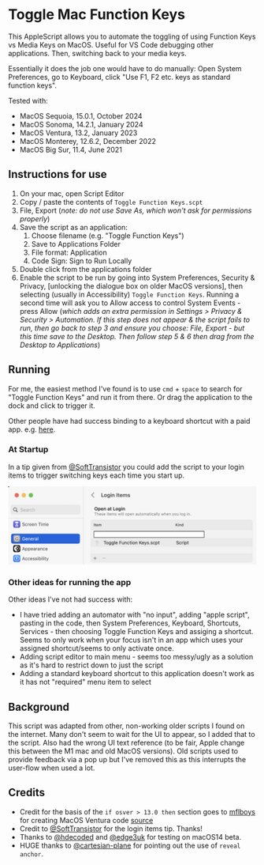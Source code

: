 # Toggle Mac Function Keys

This AppleScript allows you to automate the toggling of using Function Keys vs Media Keys on MacOS. Useful for VS Code debugging other applications. Then, switching back to your media keys.

Essentially it does the job one would have to do manually: Open System Preferences, go to Keyboard, click "Use F1, F2 etc. keys as standard function keys".

Tested with:
* MacOS Sequoia, 15.0.1, October 2024
* MacOS Sonoma, 14.2.1, January 2024
* MacOS Ventura, 13.2, January 2023
* MacOS Monterey, 12.6.2, December 2022
* MacOS Big Sur, 11.4, June 2021

## Instructions for use

1. On your mac, open Script Editor
2. Copy / paste the contents of `Toggle Function Keys.scpt`
3. File, Export (*note: do not use Save As, which won't ask for permissions properly*)
4. Save the script as an application:
   1. Choose filename (e.g. "Toggle Function Keys")
   2. Save to Applications Folder
   3. File format: Application
   4. Code Sign: Sign to Run Locally
5. Double click from the applications folder
6. Enable the script to be run by going into System Preferences, Security & Privacy, [unlocking the dialogue box on older MacOS versions], then selecting (usually in Accessibility) `Toggle Function Keys`. Running a second time will ask you to Allow access to control System Events - press Allow (*which adds an extra permission in Settings > Privacy & Security > Automation. If this step does not appear & the script fails to run, then go back to step 3 and ensure you choose: File, Export - but this time save to the Desktop. Then follow step 5 & 6 then drag from the Desktop to Applications*)

## Running

For me, the easiest method I've found is to use `cmd` + `space` to search for "Toggle Function Keys" and run it from there. Or drag the application to the dock and click to trigger it.

Other people have had success binding to a keyboard shortcut with a paid app. e.g. [here](https://folivora.ai).

### At Startup

In a tip given from [@SoftTransistor](https://github.com/SoftTransistor) you could add the script to your login items to trigger switching keys each time you start up.

![mac startup](mac-startup.png)

### Other ideas for running the app

Other ideas I've not had success with:

* I have tried adding an automator with "no input", adding "apple script", pasting in the code, then System Preferences, Keyboard, Shortcuts, Services - then choosing Toggle Function Keys and assiging a shortcut. Seems to only work when your focus isn't in an app which uses your assigned shortcut/seems to only activate once.
* Adding script editor to main menu - seems too messy/ugly as a solution as it's hard to restrict down to just the script
* Adding a standard keyboard shortcut to this application doesn't work as it has not "required" menu item to select

## Background

This script was adapted from other, non-working older scripts I found on the internet. Many don't seem to wait for the UI to appear, so I added that to the script. Also had the wrong UI text reference (to be fair, Apple change this between the M1 mac and old MacOS versions). Old scripts used to provide feedback via a pop up but I've removed this as this interrupts the user-flow when used a lot.

## Credits

* Credit for the basis of the `if osver > 13.0 then` section goes to [mflboys](https://www.reddit.com/user/mflboys/) for creating MacOS Ventura code [source](https://www.reddit.com/r/shortcuts/comments/yjlxvo/macos_ventura_shortcut_toggle_function_keys_f1f2/)
* Credit to [@SoftTransistor](https://github.com/SoftTransistor) for the login items tip. Thanks!
* Thanks to [@hdecoded](https://github.com/hdecoded) and [@edge3uk](https://github.com/edge3uk) for testing on macOS14 beta.
* HUGE thanks to [@cartesian-plane](https://github.com/cartesian-plane) for pointing out the use of `reveal anchor`.